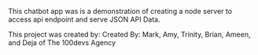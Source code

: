 This chatbot app was is a demonstration of creating a node server to access api endpoint and serve JSON API Data.

This project was created by: Created By: Mark, Amy, Trinity, Brian, Ameen, and Deja of The 100devs Agency
